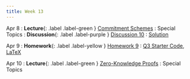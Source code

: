 ```yaml
---
title: Week 13
---
```


Apr 8
: **Lecture**{: .label .label-green } [Commitment Schemes](/assets/lecture_slides/lec19.pdf)
    : Special Topics
: **Discussion**{: .label .label-purple } [Discussion 10](/assets/discussion/disc10.pdf)
    : [Solution](/assets/discussion/disc10-sol.pdf)

Apr 9
: **Homework**{: .label .label-yellow } [Homework 9](/assets/homework/hw9.pdf)
    : [Q3 Starter Code](/assets/homework/hw9.zip), [LaTeX](/assets/homework/hw9.tex)

Apr 10
: **Lecture**{: .label .label-green } [Zero-Knowledge Proofs](/assets/lecture_slides/lec20.pdf)
    : Special Topics
